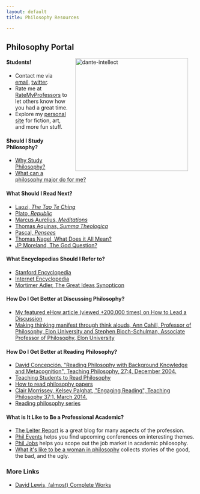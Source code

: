 ```yaml
---
layout: default
title: Philosophy Resources

--- 
```


## Philosophy Portal ##

<img src="/img/dante2.png" alt="dante-intellect" align="right" hspace="20" height="300" width="300">

#### Students! ####

- Contact me via [email](keith.buhler@uky.edu), [twitter](https://twitter.com/Keith_Buhler). 
- Rate me at [RateMyProfessors](http://www.ratemyprofessors.com/ShowRatingsjsp?tid=1822771) to let others know how you had a great time.
- Explore my [personal site](/fun/) for fiction, art, and more fun stuff.

#### Should I Study Philosophy?
* [Why Study Philosophy?](http://www.whystudyphilosophy.com)
* [What can a philosophy major do for me?](/philosophy/philosophy-major-why?)

#### What Should I Read Next? 
* [Laozi, *The Tao Te Ching*](http://www.sacred-texts.com/tao/taote.htm)
* [Plato, *Republic*](http://www.perseus.tufts.edu/hopper/text?doc=Perseus:text:1999.01.0168)
* [Marcus Aurelius, *Meditations*](http://classics.mit.edu/Antoninus/meditations.1.one.html)
* [Thomas Aquinas, *Summa Theologica*](http://www.newadvent.org/summa/)
* [Pascal, *Pensees*](http://www.ccel.org/ccel/pascal/pensees.ii.html)
* [Thomas Nagel, What Does it All Mean?](http://sjmse-library.sch.ng/E-Books%20Phil/WHAT%20DOES%20IT%20ALL%20MEAN_.pdf)
* [JP Moreland, The God Question?](https://books.google.com/books?id=o7dGOrvdojUC&pg=PA4&lpg=PA4&dq=the+god+question+moreland&source=bl&ots=wraAQEf13U&sig=U3Ci1yLS92sc7YoM1gCWIgNVKTA&hl=en&sa=X&ved=0ahUKEwj-k_X1jP_JAhVGy2MKHU6bBiMQ6AEISzAG#v=onepage&q=the%20god%20question%20moreland&f=false)

#### What Encyclopedias Should I Refer to?
* [Stanford Encyclopedia](http://plato.stanford.edu/)
* [Internet Encyclopedia](http://www.iep.utm.edu/)
* [Mortimer Adler, The Great Ideas Synopticon](http://www.thegreatideas.org/greatideas1.html)

#### How Do I Get Better at Discussing Philosophy?
* [My featured eHow article (viewed +200,000 times) on How to Lead a Discussion](http://www.wikihow.com/Lead-a-Discussion)
* [Making thinking manifest through think alouds, Ann Cahill, Professor of Philosophy, Elon University and Stephen Bloch-Schulman, Associate Professor of Philosophy, Elon University](http://www.elon.edu/e-web/academics/teaching/tlconference/makingThinking.xhtml)

#### How Do I Get Better at Reading Philosophy?
* [David Concepción, "Reading Philosophy with Background Knowledge and Metacognition", Teaching Philosophy, 27:4, December 2004.](http://writing.dawsoncollege.qc.ca/wp-content/uploads/2011/09/Reading-Philosophy-Concepcion-2004.pdf)
* [Teaching Students to Read Philosophy](http://www.pdcnet.org/collection/show?id=teachphil_2004_0027_0004_0351_0368&file_type=pdf)
* [How to read philosophy papers](https://sites.google.com/a/wellesley.edu/pinkguidetophilosophy/how-to-read)
* [Clair Morrissey, Kelsey Palghat, "Engaging Reading", Teaching Philosophy 37:1, March 2014.](http://works.bepress.com/clair_morrissey/4/)
* [Reading philosophy series](http://www.wiley.com/WileyCDA/Section/id-404050.html)

#### What is It Like to Be a Professional Academic?
* [The Leiter Report](http://www.leiterreport.com) is a great blog for many aspects of the profession.
* [Phil Events](http://philevents.org/) helps you find upcoming conferences on interesting themes.
* [Phil Jobs](http://philjobs.org/) helps you scope out the job market in academic philosophy.
* [What it's like to be a woman in philosophy](https://beingawomaninphilosophy.wordpress.com/) collects stories of the good, the bad, and the ugly. 

### More Links
* [David Lewis, (almost) Complete Works](http://www.andrewmbailey.com/dkl/)


